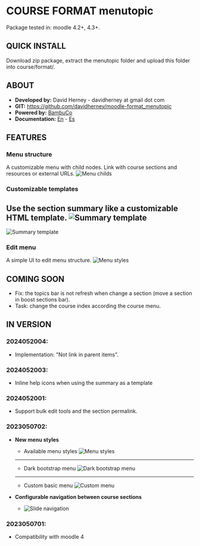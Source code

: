 # COURSE FORMAT menutopic

Package tested in: moodle 4.2+, 4.3+.

## QUICK INSTALL
Download zip package, extract the menutopic folder and upload this folder into course/format/.

## ABOUT
* **Developed by:** David Herney - davidherney at gmail dot com
* **GIT:** https://github.com/davidherney/moodle-format_menutopic
* **Powered by:** [BambuCo](https://bambuco.co/)
* **Documentation:** [En](https://bambuco.co/menutopic-intro-en/) - [Es](https://bambuco.co/menutopic-intro/)

## FEATURES

### Menu structure
A customizable menu with child nodes. Link with course sections and resources or external URLs.
![Menu childs](https://boa.nuestroscursos.net/api/c/web/resources/NDU1MEVCNjAtODQ4Qy00RTk3LUI2NzUtOUJBN0E5ODk0QTkyQGJvYS51ZGVhLmVkdS5jbw==/!/menutopic/menu_childs.png)

### Customizable templates
Use the section summary like a customizable HTML template.
![Summary template](https://boa.nuestroscursos.net/api/c/web/resources/NDU1MEVCNjAtODQ4Qy00RTk3LUI2NzUtOUJBN0E5ODk0QTkyQGJvYS51ZGVhLmVkdS5jbw==/!/menutopic/summary_template.png)
---
![Summary template](https://boa.nuestroscursos.net/api/c/web/resources/NDU1MEVCNjAtODQ4Qy00RTk3LUI2NzUtOUJBN0E5ODk0QTkyQGJvYS51ZGVhLmVkdS5jbw==/!/menutopic/section_summary_template.png)

### Edit menu
A simple UI to edit menu structure.
![Menu styles](https://boa.nuestroscursos.net/api/c/web/resources/NDU1MEVCNjAtODQ4Qy00RTk3LUI2NzUtOUJBN0E5ODk0QTkyQGJvYS51ZGVhLmVkdS5jbw==/!/menutopic/edit_menu.png)

## COMING SOON
* Fix: the topics bar is not refresh when change a section (move a section in boost sections bar).
* Task: change the course index according the course menu.

## IN VERSION

### 2024052004:
* Implementation: "Not link in parent items".

### 2024052003:
* Inline help icons when using the summary as a template

### 2024052001:
* Support bulk edit tools and the section permalink.

### 2023050702:
* **New menu styles**
  * Available menu styles
    ![Menu styles](https://boa.nuestroscursos.net/api/c/web/resources/NDU1MEVCNjAtODQ4Qy00RTk3LUI2NzUtOUJBN0E5ODk0QTkyQGJvYS51ZGVhLmVkdS5jbw==/!/menutopic/global_menu_style.png)
  ---
  * Dark bootstrap menu
      ![Dark bootstrap menu](https://boa.nuestroscursos.net/api/c/web/resources/NDU1MEVCNjAtODQ4Qy00RTk3LUI2NzUtOUJBN0E5ODk0QTkyQGJvYS51ZGVhLmVkdS5jbw==/!/menutopic/darkbootstrap_menu.png)
  ---
  * Custom basic menu
    ![Custom menu](https://boa.nuestroscursos.net/api/c/web/resources/NDU1MEVCNjAtODQ4Qy00RTk3LUI2NzUtOUJBN0E5ODk0QTkyQGJvYS51ZGVhLmVkdS5jbw==/!/menutopic/custom_menu.png)

* **Configurable navigation between course sections**
  * ![Slide navigation](https://boa.nuestroscursos.net/api/c/web/resources/NDU1MEVCNjAtODQ4Qy00RTk3LUI2NzUtOUJBN0E5ODk0QTkyQGJvYS51ZGVhLmVkdS5jbw==/!/menutopic/sections_navigation.png)


### 2023050701:
* Compatibility with moodle 4
